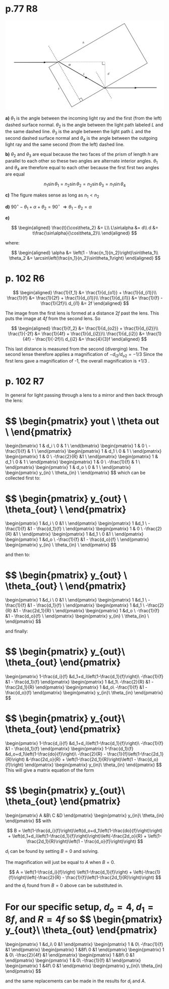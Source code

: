 # p.77 R8 

![](Pasted_image_20230216133815.png)

**a)** $\theta_1$ is the angle between the incoming light ray and the first (from the left) dashed surface normal. $\theta_2$ is the angle between the light path labeled $L$ and the same dashed line. $\theta_3$ is the angle between the light path $L$ and the second dashed surface normal and $\theta_4$ is the angle between the outgoing light ray and the same second (from the left) dashed line.

**b)** $\theta_2$ and $\theta_3$ are equal because the two faces of the prism of length $h$ are parallel to each other so these two angles are alternate interior angles. $\theta_1$ and $\theta_4$ are therefore equal to each other because the first first two angles are equal 

$$
n_1\sin\theta_1 = n_2\sin\theta_2 = n_2\sin\theta_3 = n_1\sin\theta_4
$$

**c)** The figure makes sense as long as $n_1 < n_2$

**d)** 
$90^\circ - \theta_1 + \alpha + \theta_2 = 90^\circ$ 
$\Rightarrow \theta_1 - \theta_2 = \alpha$

**e)**

$$
\begin{aligned}
\frac{t}{\cos\theta_2} &= L\\
L\sin\alpha &= d\\
d &= t\frac{\sin\alpha}{\cos\theta_2}\\
\end{aligned}
$$

where:

$$
\begin{aligned}
\alpha &= \left(1 - \frac{n_1}{n_2}\right)\sin\theta_1\\
\theta_2 &= \arcsin\left(\frac{n_1}{n_2}\sin\theta_1\right)
\end{aligned}
$$

# p. 102 R6

$$
\begin{aligned}
\frac{1}{f_1} &= \frac{1}{d_{o1}} + \frac{1}{d_{i1}}\\
\frac{1}{f} &= \frac{1}{2f} + \frac{1}{d_{i1}}\\
\frac{1}{d_{i1}} &= \frac{1}{f} - \frac{1}{2f}\\
d_{i1} &= 2f
\end{aligned}
$$

The image from the first lens is formed at a distance $2f$ past the lens. This puts the image at $4f$ from the second lens. So

$$
\begin{aligned}
\frac{1}{f_2} &= \frac{1}{d_{o2}} + \frac{1}{d_{i2}}\\
\frac{1}{-2f} &= \frac{1}{4f} + \frac{1}{d_{i2}}\\
\frac{1}{d_{i2}} &= \frac{1}{4f} - \frac{1}{-2f}\\
d_{i2} &= \frac{4}{3}f
\end{aligned}
$$

This last distance is measured from the second (diverging) lens. The second lense therefore applies a magnification of $-d_{i2}/d_{o2} = -1/3$ Since the first lens gave a magnification of -1, the overall magnification is $+1/3$ .

# p. 102 R7

In general for light passing through a lens to a mirror and then back through the lens:

$$
\begin{pmatrix}
yout \\ 
\theta out \\ 
\end{pmatrix}
=
\begin{bmatrix}
1 & d_i \\
0 & 1 \\
\end{bmatrix}
\begin{pmatrix}
1 & 0 \\
-\frac{1}{f} & 1 \\
\end{pmatrix}
\begin{pmatrix}
1 & d_1 \\
0 & 1 \\
\end{pmatrix}
\begin{pmatrix}
1 & 0 \\
-\frac{2}{R} &1 \\
\end{pmatrix}
\begin{pmatrix}
1 & d_1 \\
0 & 1 \\
\end{pmatrix}
\begin{pmatrix}
1 & 0 \\
-\frac{1}{f} & 1 \\
\end{pmatrix}
\begin{pmatrix}
1 & d_o \\
0 & 1 \\
\end{pmatrix}
\begin{pmatrix}
y_{in} \\
\theta_{in} \\
\end{pmatrix}
$$
which can be collected first to:

$$
\begin{pmatrix}
y_{out} \\
\theta_{out} \\
\end{pmatrix}
=
\begin{pmatrix}
1 &d_i \\
0 &1 \\
\end{pmatrix}
\begin{pmatrix}
1 &d_1 \\
-\frac{1}{f} &1 - \frac{d_1}{f} \\
\end{pmatrix}
\begin{pmatrix}
1 & 0 \\
-\frac{2}{R} &1 \\
\end{pmatrix}
\begin{pmatrix}
1 &d_1 \\
0 &1 \\
\end{pmatrix}
\begin{pmatrix}
1 &d_o \\
-\frac{1}{f} &1 - \frac{d_o}{f} \\
\end{pmatrix}
\begin{pmatrix}
y_{in} \\
\theta_{in} \\
\end{pmatrix}
$$

and then to:

$$
\begin{pmatrix}
y_{out} \\
\theta_{out} \\
\end{pmatrix}
=
\begin{pmatrix}
1 &d_i \\
0 &1 \\
\end{pmatrix}
\begin{pmatrix}
1 &d_1 \\
-\frac{1}{f} &1 - \frac{d_1}{f} \\
\end{pmatrix}
\begin{pmatrix}
1 &d_1 \\
-\frac{2}{R} &1 - \frac{2d_1}{R} \\
\end{pmatrix}
\begin{pmatrix}
1 &d_o \\
-\frac{1}{f} &1 - \frac{d_o}{f} \\
\end{pmatrix}
\begin{pmatrix}
y_{in} \\
\theta_{in} \\
\end{pmatrix}
$$

and finally:

$$
\begin{pmatrix}
y_{out}\\
\theta_{out}
\end{pmatrix}
=
\begin{pmatrix}
1-\frac{d_i}{f} &d_1+d_i\left(1-\frac{d_1}{f}\right)\\
-\frac{1}{f} &1 - \frac{d_1}{f}
\end{pmatrix}
\begin{pmatrix}
1 &d_1\\
-\frac{2}{R} &1 - \frac{2d_1}{R}
\end{pmatrix}
\begin{pmatrix}
1 &d_o\\
-\frac{1}{f} &1 - \frac{d_o}{f}
\end{pmatrix}
\begin{pmatrix}
y_{in}\\
\theta_{in}
\end{pmatrix}
$$

$$
\begin{pmatrix}
y_{out}\\
\theta_{out}
\end{pmatrix}
=
\begin{pmatrix}
1-\frac{d_i}{f} &d_1+d_i\left(1-\frac{d_1}{f}\right)\\
-\frac{1}{f} &1 - \frac{d_1}{f}
\end{pmatrix}
\begin{pmatrix}
1-\frac{d_1}{f} &d_o+d_1\left(1-\frac{do}{f}\right)\\
-\frac{2}{R} - \frac{1}{f}\left(1-\frac{2d_1}{R}\right) &-\frac{2d_o}{R} + \left(1-\frac{2d_1}{R}\right)\left(1 - \frac{d_o}{f}\right)
\end{pmatrix}
\begin{pmatrix}
y_{in}\\
\theta_{in}
\end{pmatrix}
$$
This will give a matrix equation of the form 

$$
\begin{pmatrix}
y_{out}\\
\theta_{out}
\end{pmatrix}
=
\begin{pmatrix}
A &B\\
C &D
\end{pmatrix}
\begin{pmatrix}
y_{in}\\
\theta_{in}
\end{pmatrix}
$$
with 

$$
B = \left(1-\frac{d_i}{f}\right)\left(d_o+d_1\left(1-\frac{do}{f}\right)\right) + \left(d_1+d_i\left(1-\frac{d_1}{f}\right)\right)\left(-\frac{2d_o}{R} + \left(1-\frac{2d_1}{R}\right)\left(1 - \frac{d_o}{f}\right)\right)
$$

$d_i$ can be found by setting $B=0$ and solving. 

The magnification will just be equal to $A$ when $B = 0$. 

$$
A = \left(1-\frac{d_i}{f}\right) \left(1-\frac{d_1}{f}\right) + \left(-\frac{1}{f}\right)\left(-\frac{2}{R} - \frac{1}{f}\left(1-\frac{2d_1}{R}\right)\right)
$$
and the $d_i$ found from $B=0$ above can be substituted in.

For our specific setup, $d_o = 4, d_1 = 8f$, and $R=4f$ so
$$
\begin{pmatrix}
y_{out}\\
\theta_{out}
\end{pmatrix}
=
\begin{pmatrix}
1 &d_i\\
0 &1
\end{pmatrix}
\begin{pmatrix}
1 & 0\\
-\frac{1}{f} &1
\end{pmatrix}
\begin{pmatrix}
1 &8f\\
0 &1
\end{pmatrix}
\begin{pmatrix}
1 & 0\\
-\frac{2}{4f} &1
\end{pmatrix}
\begin{pmatrix}
1 &8f\\
0 &1
\end{pmatrix}
\begin{pmatrix}
1 & 0\\
-\frac{1}{f} &1
\end{pmatrix}
\begin{pmatrix}
1 &4f\\
0 &1
\end{pmatrix}
\begin{pmatrix}
y_{in}\\
\theta_{in}
\end{pmatrix}
$$

and the same replacements can be made in the results for $d_i$ and $A$.